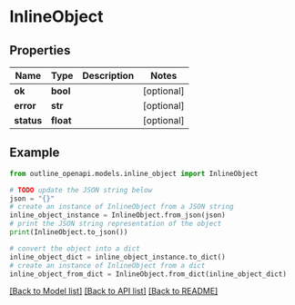 # InlineObject


## Properties

Name | Type | Description | Notes
------------ | ------------- | ------------- | -------------
**ok** | **bool** |  | [optional] 
**error** | **str** |  | [optional] 
**status** | **float** |  | [optional] 

## Example

```python
from outline_openapi.models.inline_object import InlineObject

# TODO update the JSON string below
json = "{}"
# create an instance of InlineObject from a JSON string
inline_object_instance = InlineObject.from_json(json)
# print the JSON string representation of the object
print(InlineObject.to_json())

# convert the object into a dict
inline_object_dict = inline_object_instance.to_dict()
# create an instance of InlineObject from a dict
inline_object_from_dict = InlineObject.from_dict(inline_object_dict)
```
[[Back to Model list]](../README.md#documentation-for-models) [[Back to API list]](../README.md#documentation-for-api-endpoints) [[Back to README]](../README.md)


